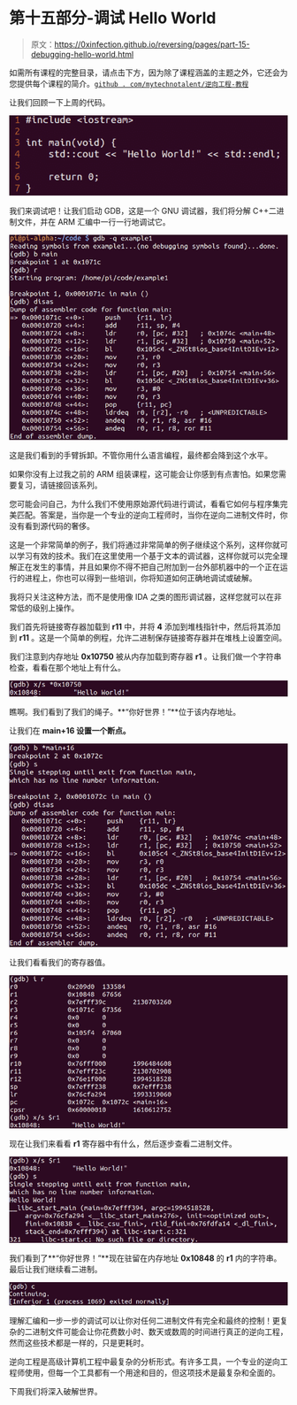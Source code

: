 # 第十五部分-调试 Hello World

> 原文：<https://0xinfection.github.io/reversing/pages/part-15-debugging-hello-world.html>

如需所有课程的完整目录，请点击下方，因为除了课程涵盖的主题之外，它还会为您提供每个课程的简介。[`github . com/mytechnotalent/逆向工程-教程`](https://github.com/mytechnotalent/Reverse-Engineering-Tutorial)

让我们回顾一下上周的代码。

![](img/abf7277b73bd2b5c59b6c65239e2e34c.png)

我们来调试吧！让我们启动 GDB，这是一个 GNU 调试器，我们将分解 C++二进制文件，并在 ARM 汇编中一行一行地调试它。

![](img/8a1a8a8fe14ad922fd95ed605fa95cc5.png)

这是我们看到的手臂拆卸。不管你用什么语言编程，最终都会降到这个水平。

如果你没有上过我之前的 ARM 组装课程，这可能会让你感到有点害怕。如果您需要复习，请链接回该系列。

您可能会问自己，为什么我们不使用原始源代码进行调试，看看它如何与程序集完美匹配。答案是，当你是一个专业的逆向工程师时，当你在逆向二进制文件时，你没有看到源代码的奢侈。

这是一个非常简单的例子，我们将通过非常简单的例子继续这个系列，这样你就可以学习有效的技术。我们在这里使用一个基于文本的调试器，这样你就可以完全理解正在发生的事情，并且如果你不得不把自己附加到一台外部机器中的一个正在运行的进程上，你也可以得到一些培训，你将知道如何正确地调试或破解。

我将只关注这种方法，而不是使用像 IDA 之类的图形调试器，这样您就可以在非常低的级别上操作。

我们首先将链接寄存器加载到 **r11** 中，并将 **4** 添加到堆栈指针中，然后将其添加到 **r11** 。这是一个简单的例程，允许二进制保存链接寄存器并在堆栈上设置空间。

我们注意到内存地址 **0x10750** 被从内存加载到寄存器 **r1** 。让我们做一个字符串检查，看看在那个地址上有什么。

![](img/306074c29070dc4cc73be7ce24f6a26d.png)

瞧啊。我们看到了我们的绳子。**“你好世界！”**位于该内存地址。

让我们在 **main+16 设置一个断点。**

![](img/ddb32ba6cb87650538e42c079989e096.png)

让我们看看我们的寄存器值。

![](img/b537104a7abefba4957f6df7e879e46f.png)

现在让我们来看看 **r1** 寄存器中有什么，然后逐步查看二进制文件。

![](img/d13eaf75f8cb90d639a00224df320a08.png)

我们看到了**“你好世界！”**现在驻留在内存地址 **0x10848** 的 **r1** 内的字符串。最后让我们继续看二进制。

![](img/c53f60efadb0b6e972aa06626a7fc351.png)

理解汇编和一步一步的调试可以让你对任何二进制文件有完全和最终的控制！更复杂的二进制文件可能会让你花费数小时、数天或数周的时间进行真正的逆向工程，然而这些技术都是一样的，只是更耗时。

逆向工程是高级计算机工程中最复杂的分析形式。有许多工具，一个专业的逆向工程师使用，但每一个工具都有一个用途和目的，但这项技术是最复杂和全面的。

下周我们将深入破解世界。